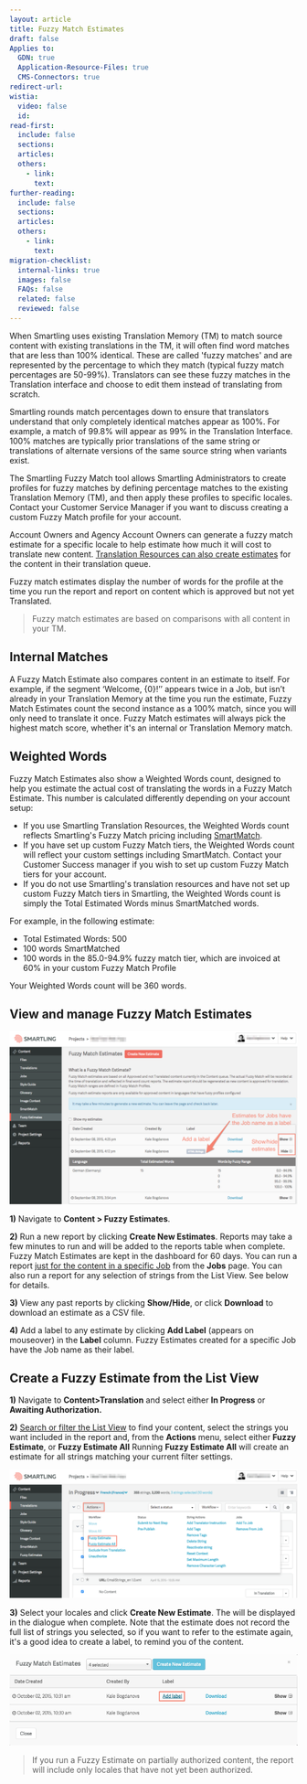 ```yaml
---
layout: article
title: Fuzzy Match Estimates
draft: false
Applies to:
  GDN: true
  Application-Resource-Files: true
  CMS-Connectors: true
redirect-url:
wistia:
  video: false
  id:
read-first:
  include: false
  sections:
  articles:
  others:
    - link:
      text:
further-reading:
  include: false
  sections:
  articles:
  others:
    - link:
      text:
migration-checklist:
  internal-links: true
  images: false
  FAQs: false
  related: false
  reviewed: false
---
```



When Smartling uses existing Translation Memory (TM) to match source content with existing translations in the TM, it will often find word matches that are less than 100% identical. These are called 'fuzzy matches' and are represented by the percentage to which they match (typical fuzzy match percentages are 50-99%). Translators can see these fuzzy matches in the Translation interface and choose to edit them instead of translating from scratch.

Smartling rounds match percentages down to ensure that translators understand that only completely identical matches appear as 100%. For example, a match of 99.8% will appear as 99% in the Translation Interface. 100% matches are typically prior translations of the same string or translations of alternate versions of the same source string when variants exist.

The Smartling Fuzzy Match tool allows Smartling Administrators to create profiles for fuzzy matches by defining percentage matches to the existing Translation Memory (TM), and then apply these profiles to specific locales. Contact your Customer Service Manager if you want to discuss creating a custom Fuzzy Match profile for your account.

Account Owners and Agency Account Owners can generate a fuzzy match estimate for a specific locale to help estimate how much it will cost to translate new content. [Translation Resources can also create estimates](/support/articles/fuzzy-match-estimates-translators/) for the content in their translation queue.

Fuzzy match estimates display the number of words for the profile at the time you run the report and report on content which is approved but not yet Translated.

> Fuzzy match estimates are based on comparisons with all content in your TM. 

## Internal Matches

A Fuzzy Match Estimate also compares content in an estimate to itself. For example, if the segment ‘Welcome, {0}!’’ appears twice in a Job, but isn’t already in your Translation Memory at the time you run the estimate, Fuzzy Match Estimates count the second instance as a 100% match, since you will only need to translate it once. Fuzzy Match estimates will always pick the highest match score, whether it's an internal or Translation Memory match.

## Weighted Words

Fuzzy Match Estimates also show a Weighted Words count, designed to help you estimate the actual cost of translating the words in a Fuzzy Match Estimate. This number is calculated differently depending on your account setup:

* If you use Smartling Translation Resources, the Weighted Words count reflects Smartling's Fuzzy Match pricing including [SmartMatch](http://localhost:4000/support/articles/smartmatch-settings/).  
* If you have set up custom Fuzzy Match tiers, the Weighted Words count will reflect your custom settings including SmartMatch. Contact your Customer Success manager if you wish to set up custom Fuzzy Match tiers for your account.  
* If you do not use Smartling's translation resources and have not set up custom Fuzzy Match tiers in Smartling, the Weighted Words count is simply the Total Estimated Words minus SmartMatched words.  

For example, in the following estimate:

* Total Estimated Words: 500  
* 100 words SmartMatched  
* 100 words in the 85.0-94.9% fuzzy match tier, which are invoiced at 60% in your custom Fuzzy Match Profile  

Your Weighted Words count will be 360 words.

## View and manage Fuzzy Match Estimates

![](/uploads/versions/fuzzy_match_estimate_report1---x----1228-737x---.png)

**1)** Navigate to **Content > Fuzzy Estimates**.

**2)** Run a new report by clicking **Create New Estimates**. Reports may take a few minutes to run and will be added to the reports table when complete. Fuzzy Match Estimates are kept in the dashboard for 60 days. You can run a report [just for the content in a specific Job](/support/articles/jobs/#view-fuzzy-match-estimates-for-a-job) from the **Jobs** page. You can also run a report for any selection of strings from the List View. See below for details.

**3)** View any past reports by clicking **Show/Hide**, or click **Download** to download an estimate as a CSV file.

**4)** Add a label to any estimate by clicking **Add Label** (appears on mouseover) in the **Label** column. Fuzzy Estimates created for a specific Job have the Job name as their label.

## Create a Fuzzy Estimate from the List View

**1)** Navigate to **Content&gt;Translation** and select either **In Progress** or **Awaiting Authorization.**

**2)** [Search or filter the List View](/support/articles/search-and-filter-in-the-list-view/) to find your content, select the strings you want included in the report and, from the **Actions** menu, select either **Fuzzy Estimate**, or **Fuzzy Estimate All** Running **Fuzzy Estimate All** will create an estimate for all strings matching your current filter settings.

![](/uploads/versions/fuzzyestimates2---x----1226-547x---.png)



**3)** Select your locales and click **Create New Estimate**. The will be displayed in the dialogue when complete. Note that the estimate does not record the full list of strings you selected, so if you want to refer to the estimate again, it's a good idea to create a label, to remind you of the content.

![](/uploads/versions/fuzzyestimates3---x----877-277x---.png)

> If you run a Fuzzy Estimate on partially authorized content, the report will include only locales that have not yet been authorized.